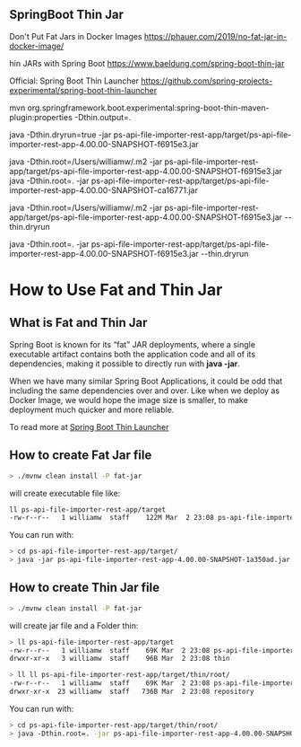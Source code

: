 ## SpringBoot Thin Jar

Don't Put Fat Jars in Docker Images
https://phauer.com/2019/no-fat-jar-in-docker-image/

hin JARs with Spring Boot
https://www.baeldung.com/spring-boot-thin-jar

Official: Spring Boot Thin Launcher
https://github.com/spring-projects-experimental/spring-boot-thin-launcher



mvn org.springframework.boot.experimental:spring-boot-thin-maven-plugin:properties -Dthin.output=.



java -Dthin.dryrun=true -jar ps-api-file-importer-rest-app/target/ps-api-file-importer-rest-app-4.00.00-SNAPSHOT-f6915e3.jar

java -Dthin.root=/Users/williamw/.m2 -jar ps-api-file-importer-rest-app/target/ps-api-file-importer-rest-app-4.00.00-SNAPSHOT-f6915e3.jar
java -Dthin.root=. -jar ps-api-file-importer-rest-app/target/ps-api-file-importer-rest-app-4.00.00-SNAPSHOT-ca16771.jar


java -Dthin.root=/Users/williamw/.m2 -jar ps-api-file-importer-rest-app/target/ps-api-file-importer-rest-app-4.00.00-SNAPSHOT-f6915e3.jar --thin.dryrun

java -Dthin.root=. -jar ps-api-file-importer-rest-app/target/ps-api-file-importer-rest-app-4.00.00-SNAPSHOT-f6915e3.jar --thin.dryrun






# How to Use Fat and Thin Jar

## What is Fat and Thin Jar

Spring Boot is known for its “fat” JAR deployments, where a single executable artifact contains both the application
code and all of its dependencies, making it possible to directly run with **java -jar**.

When we have many similar Spring Boot Applications, it could be odd that including the same dependencies over and over.
Like when we deploy as Docker Image, we would hope the image size is smaller, to make deployment much quicker and more
reliable.

To read more at [Spring Boot Thin Launcher](https://github.com/spring-projects-experimental/spring-boot-thin-launcher)

## How to create Fat Jar file

```bash
> ./mvnw clean install -P fat-jar
```

will create executable file like:

```bash
ll ps-api-file-importer-rest-app/target
-rw-r--r--   1 williamw  staff    122M Mar  2 23:08 ps-api-file-importer-rest-app-4.00.00-SNAPSHOT-1a350ad.jar
```

You can run with:

```bash
> cd ps-api-file-importer-rest-app/target/
> java -jar ps-api-file-importer-rest-app-4.00.00-SNAPSHOT-1a350ad.jar
```

## How to create Thin Jar file

```bash
> ./mvnw clean install -P fat-jar
```

will create jar file and a Folder thin:

```bash
> ll ps-api-file-importer-rest-app/target
-rw-r--r--   1 williamw  staff    69K Mar  2 23:08 ps-api-file-importer-rest-app-4.00.00-SNAPSHOT-1a350ad.jar
drwxr-xr-x   3 williamw  staff    96B Mar  2 23:08 thin

> ll ll ps-api-file-importer-rest-app/target/thin/root/
-rw-r--r--   1 williamw  staff    69K Mar  2 23:08 ps-api-file-importer-rest-app-4.00.00-SNAPSHOT-1a350ad.jar
drwxr-xr-x  23 williamw  staff   736B Mar  2 23:08 repository
```

You can run with:

```bash
> cd ps-api-file-importer-rest-app/target/thin/root/
> java -Dthin.root=. -jar ps-api-file-importer-rest-app-4.00.00-SNAPSHOT-1a350ad.jar
```

